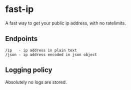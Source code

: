 # fast-ip
A fast way to get your public ip address, with no ratelimits.

## Endpoints
```
/ip   - ip address in plain text
/json - ip address encoded in json object
```

## Logging policy
Absolutely no logs are stored.
